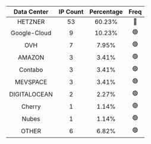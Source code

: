 | Data Center | IP Count | Percentage | Freq |
|:------------:|:--------:|:-----------:|:-----:|
| HETZNER | 53 | 60.23% | 🔴 |
| Google-Cloud | 9 | 10.23% | 🟢 |
| OVH | 7 | 7.95% | 🟢 |
| AMAZON | 3 | 3.41% | 🟢 |
| Contabo | 3 | 3.41% | 🟢 |
| MEVSPACE | 3 | 3.41% | 🟢 |
| DIGITALOCEAN | 2 | 2.27% | 🟢 |
| Cherry | 1 | 1.14% | 🟢 |
| Nubes | 1 | 1.14% | 🟢 |
| OTHER | 6 | 6.82% | 🟢 |